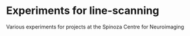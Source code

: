 # Experiments for line-scanning
Various experiments for projects at the Spinoza Centre for Neuroimaging

